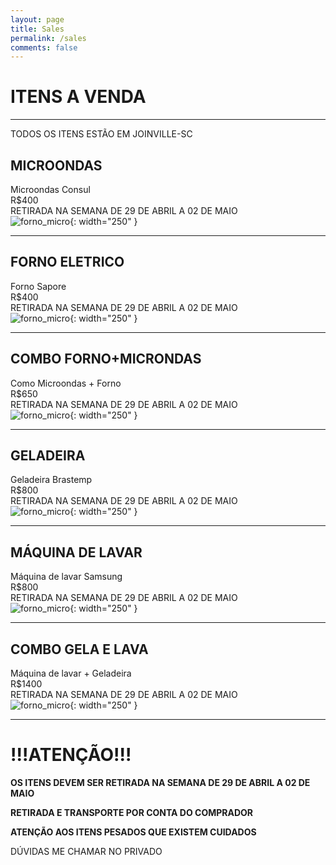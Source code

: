 ```yaml
---
layout: page
title: Sales
permalink: /sales
comments: false
---
```


# ITENS A VENDA
---
TODOS OS ITENS ESTÃO EM JOINVILLE-SC

## MICROONDAS

Microondas Consul <br>
R$400<br>
RETIRADA NA SEMANA DE 29 DE ABRIL A 02 DE MAIO<br>
![forno_micro](/assets/images/sales/micro.jpg){: width="250" }

---
## FORNO ELETRICO

Forno Sapore <br>
R$400<br>
RETIRADA NA SEMANA DE 29 DE ABRIL A 02 DE MAIO<br>
![forno_micro](/assets/images/sales/forno.jpg){: width="250" }

---
## COMBO FORNO+MICRONDAS

Como Microondas + Forno<br>
R$650<br>
RETIRADA NA SEMANA DE 29 DE ABRIL A 02 DE MAIO<br>
![forno_micro](/assets/images/sales/forno_micro.jpg){: width="250" }

---
## GELADEIRA

Geladeira Brastemp<br>
R$800<br>
RETIRADA NA SEMANA DE 29 DE ABRIL A 02 DE MAIO<br>
![forno_micro](/assets/images/sales/gela.jpg){: width="250" }

---
## MÁQUINA DE LAVAR
Máquina de lavar Samsung<br>
R$800<br>
RETIRADA NA SEMANA DE 29 DE ABRIL A 02 DE MAIO<br>
![forno_micro](/assets/images/sales/lava.jpg){: width="250" }

---
## COMBO GELA E LAVA
Máquina de lavar + Geladeira<br>
R$1400<br>
RETIRADA NA SEMANA DE 29 DE ABRIL A 02 DE MAIO<br>
![forno_micro](/assets/images/sales/gela_lava.jpg){: width="250" }

---

# !!!ATENÇÃO!!!

**OS ITENS DEVEM SER RETIRADA NA SEMANA DE 29 DE ABRIL A 02 DE MAIO**

**RETIRADA E TRANSPORTE POR CONTA DO COMPRADOR**

**ATENÇÃO AOS ITENS PESADOS QUE EXISTEM CUIDADOS**

DÚVIDAS ME CHAMAR NO PRIVADO
